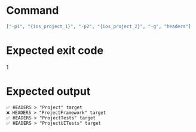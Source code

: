 # Command
```json
["-p1", "{ios_project_1}", "-p2", "{ios_project_2}", "-g", "headers"]
```

# Expected exit code
1

# Expected output
```
✅ HEADERS > "Project" target
❌ HEADERS > "ProjectFramework" target
✅ HEADERS > "ProjectTests" target
✅ HEADERS > "ProjectUITests" target


```
